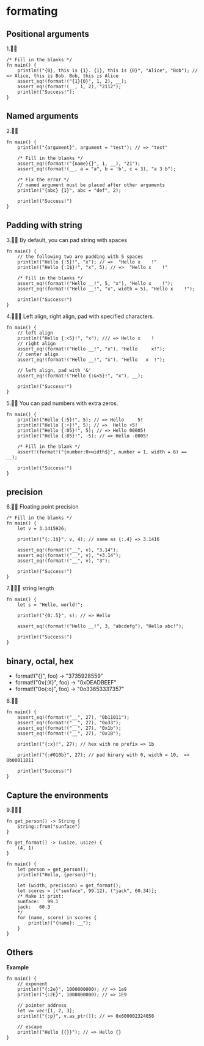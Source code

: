 # formating

## Positional arguments

1.🌟🌟
```rust,editable
/* Fill in the blanks */
fn main() {
    println!("{0}, this is {1}. {1}, this is {0}", "Alice", "Bob"); // => Alice, this is Bob. Bob, this is Alice
    assert_eq!(format!("{1}{0}", 1, 2), __);
    assert_eq!(format!(__, 1, 2), "2112");
    println!("Success!");
}
```

## Named arguments

2.🌟🌟
```rust,editable
fn main() {
    println!("{argument}", argument = "test"); // => "test"

    /* Fill in the blanks */
    assert_eq!(format!("{name}{}", 1, __), "21");
    assert_eq!(format!(__, a = "a", b = 'b', c = 3), "a 3 b");

    /* Fix the error */
    // named argument must be placed after other arguments
    println!("{abc} {1}", abc = "def", 2);

    println!("Success!")
}
```

## Padding with string

3.🌟🌟 By default, you can pad string with spaces
```rust,editable
fn main() {
    // the following two are padding with 5 spaces
    println!("Hello {:5}!", "x"); // =>  "Hello x    !"
    println!("Hello {:1$}!", "x", 5); // =>  "Hello x    !"

    /* Fill in the blanks */
    assert_eq!(format!("Hello __!", 5, "x"), "Hello x    !");
    assert_eq!(format!("Hello __!", "x", width = 5), "Hello x    !");

    println!("Success!")
}
```

4.🌟🌟🌟 Left align, right align, pad with specified characters.
```rust,editable
fn main() {
    // left align
    println!("Hello {:<5}!", "x"); /// => Hello x    !
    // right align
    assert_eq!(format!("Hello __!", "x"), "Hello     x!");
    // center align
    assert_eq!(format!("Hello __!", "x"), "Hello   x  !");

    // left align, pad with '&'
    assert_eq!(format!("Hello {:&<5}!", "x"), __);

    println!("Success!")
}
```

5.🌟🌟 You can pad numbers with extra zeros.
```rust,editable
fn main() {
    println!("Hello {:5}!", 5); // => Hello     5!
    println!("Hello {:+}!", 5); // =>  Hello +5!
    println!("Hello {:05}!", 5); // => Hello 00005!
    println!("Hello {:05}!", -5); // => Hello -0005!

    /* Fill in the blank */
    assert!(format!("{number:0>width$}", number = 1, width = 6) == __);

    println!("Success!")
}
```

## precision
6.🌟🌟 Floating point precision
```rust,editable
/* Fill in the blanks */
fn main() {
    let v = 3.1415926;

    println!("{:.1$}", v, 4); // same as {:.4} => 3.1416

    assert_eq!(format!("__", v), "3.14");
    assert_eq!(format!("__", v), "+3.14");
    assert_eq!(format!("__", v), "3");

    println!("Success!")
}
```

7.🌟🌟🌟 string length
```rust,editable
fn main() {
    let s = "Hello, world!";

    println!("{0:.5}", s); // => Hello

    assert_eq!(format!("Hello __!", 3, "abcdefg"), "Hello abc!");

    println!("Success!")
}
```   

## binary, octal, hex

- format!("{}", foo) -> "3735928559"
- format!("0x{:X}", foo) -> "0xDEADBEEF"
- format!("0o{:o}", foo) -> "0o33653337357"
  
8.🌟🌟
```rust,editable
fn main() {
    assert_eq!(format!("__", 27), "0b11011");
    assert_eq!(format!("__", 27), "0o33");
    assert_eq!(format!("__", 27), "0x1b");
    assert_eq!(format!("__", 27), "0x1B");

    println!("{:x}!", 27); // hex with no prefix => 1b

    println!("{:#010b}", 27); // pad binary with 0, width = 10,  => 0b00011011

    println!("Success!")
}
```

## Capture the environments
9.🌟🌟🌟
```rust,editable
fn get_person() -> String {
    String::from("sunface")
}

fn get_format() -> (usize, usize) {
    (4, 1)
}

fn main() {
    let person = get_person();
    println!("Hello, {person}!");

    let (width, precision) = get_format();
    let scores = [("sunface", 99.12), ("jack", 60.34)];
    /* Make it print:
    sunface:   99.1
    jack:   60.3
    */
    for (name, score) in scores {
        println!("{name}: __");
    }
}
```


## Others

**Example**
```rust,editable
fn main() {
    // exponent
    println!("{:2e}", 1000000000); // => 1e9
    println!("{:2E}", 1000000000); // => 1E9

    // pointer address
    let v= vec![1, 2, 3];
    println!("{:p}", v.as_ptr()); // => 0x600002324050

    // escape
    println!("Hello {{}}"); // => Hello {}
}
```
